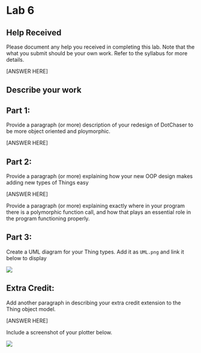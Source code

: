 # Lab 6

## Help Received

Please document any help you received in completing this lab. Note that the what you submit should be your own work. Refer to the syllabus for more details. 

[ANSWER HERE]

## Describe your work


## Part 1: 

Provide a paragraph (or more) description of your redesign of DotChaser to be more object oriented and ploymorphic.

[ANSWER HERE]

## Part 2:

Provide a paragraph (or more) explaining how your new OOP design makes adding new types of Things easy

[ANSWER HERE]

Provide a paragraph (or more) explaining exactly where in your program there is a polymorphic function call, and how that plays an essential role in the program functioning properly.

## Part 3:

Create a UML diagram for your Thing types. Add it as `UML.png` and link it below to display 

![](/path/to/image/in/your/repo/to/UML.png)

## Extra Credit:

Add another paragraph in describing your extra credit extension to the Thing object model.

[ANSWER HERE]

Include a screenshot of your plotter below.

![](/path/to/image/in/your/repo/to/plotter/screenshot)

